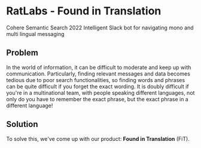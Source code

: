 # RatLabs - Found in Translation
Cohere Semantic Search 2022
Intelligent Slack bot for navigating mono and multi lingual messaging

## Problem
In the world of information, it can be difficult to moderate and keep up with communication. Particularly, finding relevant messages and data becomes tedious due to poor search functionalities, so finding words and phrases can be quite difficult if you forget the exact wording. It is doubly difficult if you're in a multinational team, with people speaking different languages, not only do you have to remember the exact phrase, but the exact phrase in a different language!

## Solution
To solve this, we've come up with our product: **Found in Translation** (FiT).
